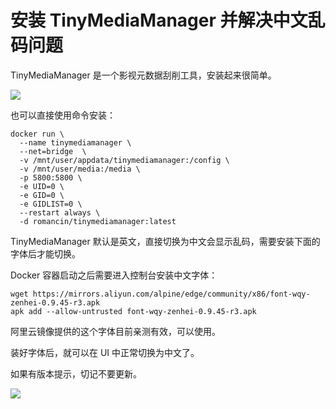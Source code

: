 # 安装 TinyMediaManager 并解决中文乱码问题

TinyMediaManager 是一个影视元数据刮削工具，安装起来很简单。

![](https://blog-1255332810.cos.ap-shanghai.myqcloud.com//202312111615290.png)

也可以直接使用命令安装：

```
docker run \
  --name tinymediamanager \
  --net=bridge  \
  -v /mnt/user/appdata/tinymediamanager:/config \
  -v /mnt/user/media:/media \
  -p 5800:5800 \
  -e UID=0 \
  -e GID=0 \
  -e GIDLIST=0 \
  --restart always \
  -d romancin/tinymediamanager:latest
```

TinyMediaManager 默认是英文，直接切换为中文会显示乱码，需要安装下面的字体后才能切换。

Docker 容器启动之后需要进入控制台安装中文字体：

```
wget https://mirrors.aliyun.com/alpine/edge/community/x86/font-wqy-zenhei-0.9.45-r3.apk
apk add --allow-untrusted font-wqy-zenhei-0.9.45-r3.apk
```

阿里云镜像提供的这个字体目前亲测有效，可以使用。

装好字体后，就可以在 UI 中正常切换为中文了。

如果有版本提示，切记不要更新。

![](https://blog-1255332810.cos.ap-shanghai.myqcloud.com//202312111617895.png)